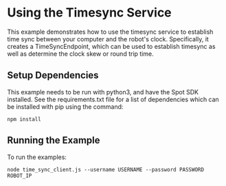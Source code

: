 <!--
Copyright (c) 2022 Boston Dynamics, Inc.  All rights reserved.

Downloading, reproducing, distributing or otherwise using the SDK Software
is subject to the terms and conditions of the Boston Dynamics Software
Development Kit License (20191101-BDSDK-SL).
-->

# Using the Timesync Service

This example demonstrates how to use the timesync service to establish time sync between your computer and the robot's clock. Specifically, it creates a TimeSyncEndpoint, which can be used to establish timesync as well as determine the clock skew or round trip time.

## Setup Dependencies

This example needs to be run with python3, and have the Spot SDK installed. See the requirements.txt file for a list of dependencies which can be installed with pip using the command:

```
npm install
```

## Running the Example

To run the examples:

```
node time_sync_client.js --username USERNAME --password PASSWORD ROBOT_IP
```
